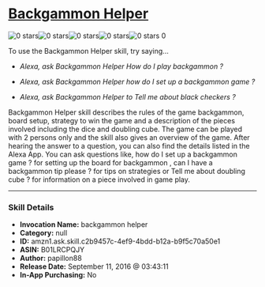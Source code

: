 # [Backgammon Helper](http://alexa.amazon.com/#skills/amzn1.ask.skill.c2b9457c-4ef9-4bdd-b12a-b9f5c70a50e1)
![0 stars](../../images/ic_star_border_black_18dp_1x.png)![0 stars](../../images/ic_star_border_black_18dp_1x.png)![0 stars](../../images/ic_star_border_black_18dp_1x.png)![0 stars](../../images/ic_star_border_black_18dp_1x.png)![0 stars](../../images/ic_star_border_black_18dp_1x.png) 0

To use the Backgammon Helper skill, try saying...

* *Alexa, ask Backgammon Helper How do I play backgammon ?*

* *Alexa, ask Backgammon Helper how do I set up a backgammon game ?*

* *Alexa, ask Backgammon Helper to Tell me about black checkers ?*

Backgammon Helper skill describes the rules of the game backgammon, board setup, strategy to win the game and a description of the pieces involved including the dice and doubling cube. The game can be played with 2 persons only and the skill also gives an overview of the game. After hearing the answer to a question, you can also find the details listed in the Alexa App. You can ask questions like, how do I set up a backgammon game ? for setting up the board for backgammon , can I have a backgammon tip please ? for tips on strategies or Tell me about doubling cube ? for information on a piece involved in game play.

***

### Skill Details

* **Invocation Name:** backgammon helper
* **Category:** null
* **ID:** amzn1.ask.skill.c2b9457c-4ef9-4bdd-b12a-b9f5c70a50e1
* **ASIN:** B01LRCPQJY
* **Author:** papillon88
* **Release Date:** September 11, 2016 @ 03:43:11
* **In-App Purchasing:** No
